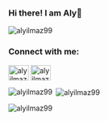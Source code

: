 ### Hi there! I am Aly👋

<p align="left"> <img src="https://komarev.com/ghpvc/?username=alyilmaz99&label=Profile%20views&color=0e75b6&style=flat" alt="alyilmaz99" /> </p>
<h3 align="left">Connect with me:</h3>
<p align="left">
<a href="https://twitter.com/alyswonderlanda" target="blank"><img align="center" src="https://raw.githubusercontent.com/rahuldkjain/github-profile-readme-generator/master/src/images/icons/Social/twitter.svg" alt="alyilmaz99" height="30" width="40" /></a>
<a href="https://linkedin.com/in/ali-yilmaz9977" target="blank"><img align="center" src="https://raw.githubusercontent.com/rahuldkjain/github-profile-readme-generator/master/src/images/icons/Social/linked-in-alt.svg" alt="alyilmaz99" height="30" width="40" /></a>
</p>
<p><img align="left" src="https://github-readme-stats.vercel.app/api/top-langs?username=alyilmaz99&show_icons=true&locale=en&layout=compact" alt="alyilmaz99" /></p>

<p>&nbsp;<img align="center" src="https://github-readme-stats.vercel.app/api?username=alyilmaz99&show_icons=true&locale=en" alt="alyilmaz99" /></p>

<p><img align="center" src="https://github-readme-streak-stats.herokuapp.com/?user=alyilmaz99&" alt="alyilmaz99" /></p>
